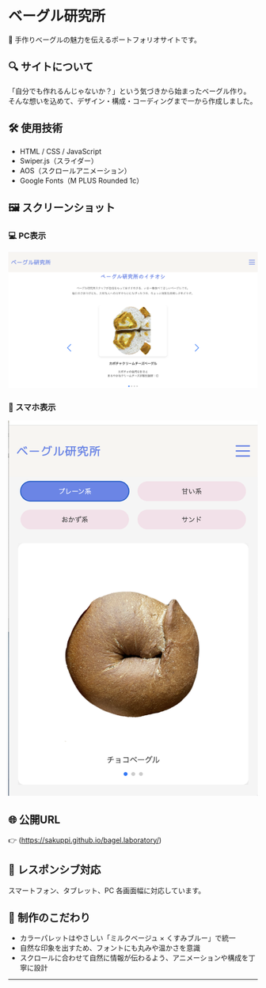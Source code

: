 # ベーグル研究所

🥯 手作りベーグルの魅力を伝えるポートフォリオサイトです。

## 🔍 サイトについて

「自分でも作れるんじゃないか？」という気づきから始まったベーグル作り。  
そんな想いを込めて、デザイン・構成・コーディングまで一から作成しました。

## 🛠 使用技術

- HTML / CSS / JavaScript
- Swiper.js（スライダー）
- AOS（スクロールアニメーション）
- Google Fonts（M PLUS Rounded 1c）

## 🖼 スクリーンショット

### 💻 PC表示
![PC表示](./screenshot1.png)

### 📱 スマホ表示
![スマホ表示](./screenshot2.png)

## 🌐 公開URL

👉 (https://sakuppi.github.io/bagel.laboratory/)

## 📱 レスポンシブ対応

スマートフォン、タブレット、PC 各画面幅に対応しています。

## 📝 制作のこだわり

- カラーパレットはやさしい「ミルクベージュ × くすみブルー」で統一
- 自然な印象を出すため、フォントにも丸みや温かさを意識
- スクロールに合わせて自然に情報が伝わるよう、アニメーションや構成を丁寧に設計
---
